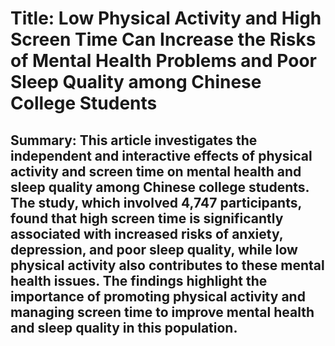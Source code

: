 # Title: Low Physical Activity and High Screen Time Can Increase the Risks of Mental Health Problems and Poor Sleep Quality among Chinese College Students

## Summary: This article investigates the independent and interactive effects of physical activity and screen time on mental health and sleep quality among Chinese college students. The study, which involved 4,747 participants, found that high screen time is significantly associated with increased risks of anxiety, depression, and poor sleep quality, while low physical activity also contributes to these mental health issues. The findings highlight the importance of promoting physical activity and managing screen time to improve mental health and sleep quality in this population.
